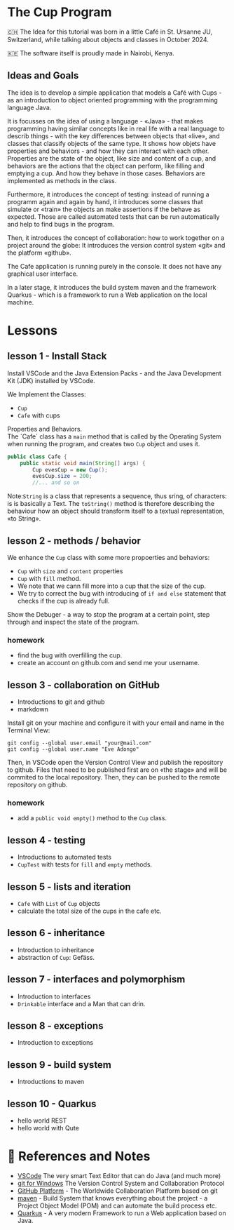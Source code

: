 

# The Cup Program 
🇨🇭 The Idea for this tutorial was born in a little Café in St. Ursanne JU, Switzerland, while talking about objects and classes in October 2024. 

🇰🇪 The software itself is proudly made in Nairobi, Kenya.

## Ideas and Goals

The idea is to develop a simple application that models a Café with Cups - as an introduction to object oriented programming with the programming language Java.   

It is focusses on the idea of using a language - «Java» - that makes programming having similar concepts like in real life with a real language to describ things - with the key differences between objects that «live», and classes that classify objects of the same type. It shows how objets have properties and behaviors - and how they can interact with each other. Properties are the state of the object, like size and content of a cup, and behaviors are the actions that the object can perform, like filling and emptying a cup. And how they behave in those cases. Behaviors are implemented as methods in the class.   

Furthermore, it introduces the concept of testing: instead of running a programm again and again by hand, it introduces some classes that simulate or «train» the objects an make assertions if the behave as expected. Those are called automated tests that can be run automatically and help to find bugs in the program.   

Then, it introduces the concept of collaboration: how to work together on a project around the globe: It introduces the version control system «git» and the platform «github».

The Cafe application is running purely in the console. It does not have any graphical user interface.  

In a later stage, it introduces the build system maven and the framework Quarkus - which is a framework to run a Web application on the local machine.  

# Lessons 

## lesson 1 - Install Stack 

Install VSCode and the Java Extension Packs - and the Java Development Kit (JDK) installed by  VSCode. 


We Implement the Classes: 
- `Cup`
- `Cafe` with cups 

Properties and Behaviors.  
The ´Cafe´ class has a `main` method that is called by the Operating System when running the program, and creates two `Cup` object and uses it. 

```java 
public class Cafe {
    public static void main(String[] args) {
        Cup evesCup = new Cup();
        evesCup.size = 200;
        //... and so on
```

Note:`String` is a class that represents a sequence, thus sring, of characters: is is basically a Text. The `toString()` method is therefore describing the behaviour how an object should transform itself to a textual representation, «to String».



## lesson 2 - methods / behavior

We enhance the `Cup` class with some more propoerties and behaviors: 

- `Cup` with `size` and `content` properties
- `Cup` with `fill` method. 
- We note that we cann fill more into a cup that the size of the cup.
- We try to correct the bug with introducing of `if and else` statement that checks if the cup is already full.

Show the Debuger - a way to stop the program at a certain point, step through and inspect the state of the program.

### homework

- find the bug with overfilling the cup.
- create an account on github.com and send me your username.

## lesson 3 - collaboration on GitHub 

- Introductions to git and github 
- markdown 

Install git on your machine and configure it with your email and name in the Terminal View: 

```shell 
git config --global user.email "your@mail.com"
git config --global user.name "Eve Adongo" 
```

Then, in VSCode open the Version Control View and publish the repository to github. 
Files that need to be published first are on «the stage» and will be commited to the local repository. Then, they can be pushed to the remote repository on github. 

### homework

- add a `public void empty()` method to the `Cup` class.


## lesson 4 - testing

- Introductions to automated tests 
- `CupTest` with tests for `fill` and `empty` methods.


## lesson 5 - lists and iteration

- `Cafe` with `List` of `Cup` objects
- calculate the total size of the cups in the cafe etc. 


## lesson 6 - inheritance

- Introduction to inheritance
- abstraction of `Cup`: Gefäss. 


## lesson 7 - interfaces and polymorphism

- Introduction to interfaces
- `Drinkable` interface and a Man that can drin. 


## lesson 8 - exceptions

- Introduction to exceptions


## lesson 9 - build system

- Introductions to maven


## lesson 10 - Quarkus

- hello world REST 
- hello world with Qute  



# 📒 References and Notes 

- [VSCode](https://code.visualstudio.com/) The very smart Text Editor that can do Java (and much more)  
- [git for Windows](https://git-scm.com/download/win) The Version Control System and Collaboration Protocol
- [GitHub Platform](https://github.com) - The Worldwide  Collaboration Platform based on git
- [maven](https://maven.apache.org/) - Build System that knows everything about the project - a Project Object Model (POM) and can automate the build process etc. 
- [Quarkus](https://quarkus.io/) - A very modern Framework to run a Web application based on Java. 

